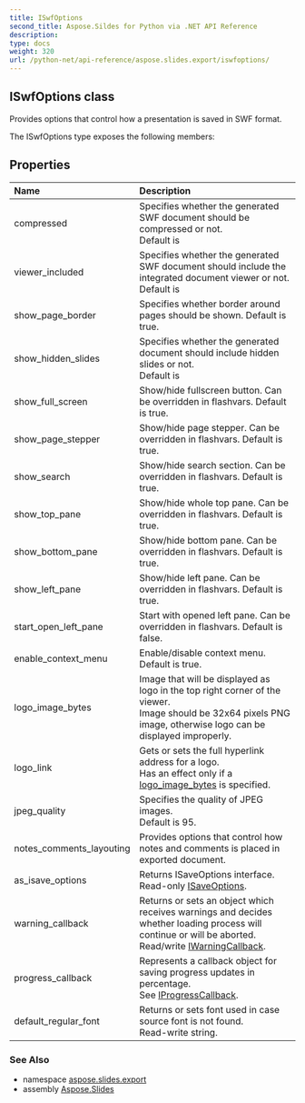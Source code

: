 ```yaml
---
title: ISwfOptions
second_title: Aspose.Sildes for Python via .NET API Reference
description: 
type: docs
weight: 320
url: /python-net/api-reference/aspose.slides.export/iswfoptions/
---
```


## ISwfOptions class

Provides options that control how a presentation is saved in SWF format.

The ISwfOptions type exposes the following members:
## Properties
| Name | Description |
| :- | :- |
|compressed|Specifies whether the generated SWF document should be compressed or not.<br/>            Default is|
|viewer_included|Specifies whether the generated SWF document should include the integrated document viewer or not.<br/>            Default is|
|show_page_border|Specifies whether border around pages should be shown. Default is true.|
|show_hidden_slides|Specifies whether the generated document should include hidden slides or not.<br/>            Default is|
|show_full_screen|Show/hide fullscreen button. Can be overridden in flashvars. Default is true.|
|show_page_stepper|Show/hide page stepper. Can be overridden in flashvars. Default is true.|
|show_search|Show/hide search section. Can be overridden in flashvars. Default is true.|
|show_top_pane|Show/hide whole top pane. Can be overridden in flashvars. Default is true.|
|show_bottom_pane|Show/hide bottom pane. Can be overridden in flashvars. Default is true.|
|show_left_pane|Show/hide left pane. Can be overridden in flashvars. Default is true.|
|start_open_left_pane|Start with opened left pane. Can be overridden in flashvars. Default is false.|
|enable_context_menu|Enable/disable context menu. Default is true.|
|logo_image_bytes|Image that will be displayed as logo in the top right corner of the viewer.             <br/>            Image should be 32x64 pixels PNG image, otherwise logo can be displayed improperly.|
|logo_link|Gets or sets the full hyperlink address for a logo.<br/>            Has an effect only if a [logo_image_bytes](/slides/python-net/api-reference/aspose.slides.export/iswfoptions/) is specified.|
|jpeg_quality|Specifies the quality of JPEG images.             <br/>            Default is 95.|
|notes_comments_layouting|Provides options that control how notes and comments is placed in exported document.|
|as_isave_options|Returns ISaveOptions interface.<br/>            Read-only [ISaveOptions](/slides/python-net/api-reference/aspose.slides.export/isaveoptions/).|
|warning_callback|Returns or sets an object which receives warnings and decides whether loading process will continue or will be aborted.<br/>            Read/write [IWarningCallback](/slides/python-net/api-reference/aspose.slides.warnings/iwarningcallback/).|
|progress_callback|Represents a callback object for saving progress updates in percentage. <br/>            See [IProgressCallback](/slides/python-net/api-reference/aspose.slides/iprogresscallback/).|
|default_regular_font|Returns or sets font used in case source font is not found.<br/>            Read-write string.|

### See Also

* namespace [aspose.slides.export](/slides/python-net/api-reference/aspose.slides.export/)
* assembly [Aspose.Slides](/slides/python-net/api-reference/)

